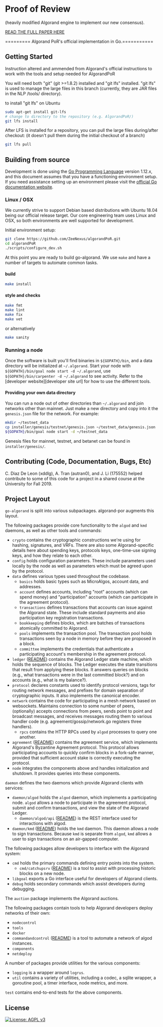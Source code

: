 
# **Proof of Review** 
(heavily modified Algorand engine to implement our new consensus). 

[READ THE FULL PAPER HERE](Proof_of_Review_Paper__2023__ACM_(full)(github).pdf)

========= Algorand PoR's official implementation in Go.===========

## Getting Started ##

Instruction altered and ammended from Algorand's official instructions to work with the tools and setup needed for AlgorandPoR

You will need both "git" (git >=1.8.2) installed and "git lfs" installed. "git lfs" is used to manage the large files in this branch (currently, they are JAR files in the NLP /tools/ directory). 

to install "git lfs" on Ubuntu

```bash
sudo apt-get install git-lfs
# change to directory to the repository (e.g. AlgorandPoR/)
git lfs install
```

After LFS is installed for a repository, you can pull the large files during/after checkout: (it doesn't pull them during the initial checkout of a branch)

```bash
git lfs pull
```


## Building from source ##

Development is done using the [Go Programming Language](https://golang.org/) version 1.12.x, and this document assumes that you have a functioning environment setup. If you need assistance setting up an environment please visit the [official Go documentation website](https://golang.org/doc/).

### Linux / OSX ###

We currently strive to support Debian based distributions with Ubuntu 18.04 being our official release target. Our core engineering team uses Linux and OSX, so both environments are well supported for development.

Initial environment setup:
```bash
git clone https://github.com/ZeeNexus/algorandPoR.git
cd algorandPoR
./scripts/configure_dev.sh
```

At this point you are ready to build go-algorand. We use `make` and have a number of targets to automate common tasks.

#### build
```bash
make install
```

#### style and checks
```bash
make fmt
make lint
make fix
make vet
```
or alternatively
```bash
make sanity
```

### Running a node

Once the software is built you'll find binaries in `${GOPATH}/bin`, and a data directory will be initialized at `~/.algorand`. Start your node with `${GOPATH}/bin/goal node start -d ~/.algorand`, use `${GOPATH}/bin/carpenter -d ~/.algorand` to see activity. Refer to the [developer website][developer site url] for how to use the different tools.

#### Providing your own data directory
You can run a node out of other directories than `~/.algorand` and join networks other than mainnet. Just make a new directory and copy into it the `genesis.json` file for the network. For example:
```bash
mkdir ~/testnet_data
cp installer/genesis/testnet/genesis.json ~/testnet_data/genesis.json
${GOPATH}/bin/goal node start -d ~/testnet_data
```
Genesis files for mainnet, testnet, and betanet can be found in `installer/genesis/`.

## Contributing (Code, Documentation, Bugs, Etc) ##

C. Diaz De Leon (xddlg), A. Tran (autran0), and J. Li (175552) helped contribute to some of this code for a project in a shared course at the University for Fall 2019.


## Project Layout ##

`go-algorand` is split into various subpackages. algorand-por augments this layout.

The following packages provide core functionality to the `algod` and `kmd` daemons, as well as other tools and commands:

  - `crypto` contains the cryptographic constructions we're using for hashing, signatures, and VRFs. There are also some Algorand-specific details here about spending keys, protocols keys, one-time-use signing keys, and how they relate to each other.
  - `config` holds configuration parameters.  These include parameters used locally by the node as well as parameters which must be agreed upon by the protocol.
  - `data` defines various types used throughout the codebase.
	 - `basics` holds basic types such as MicroAlgos, account data, and addresses.
     - `account` defines accounts, including "root" accounts (which can spend money) and "participation" accounts (which can participate in the agreement protocol).
	 - `transactions` defines transactions that accounts can issue against the Algorand state.  These include standard payments and also participation key registration transactions.
	 - `bookkeeping` defines blocks, which are batches of transactions atomically committed to Algorand.
	 - `pools` implements the transaction pool.  The transaction pool holds transactions seen by a node in memory before they are proposed in a block.
	 - `committee` implements the credentials that authenticate a participating account's membership in the agreement protocol.
  - `ledger` ([README](ledger/README.md)) contains the Algorand Ledger state machine, which holds the sequence of blocks.  The Ledger executes the state transitions that result from applying these blocks.  It answers queries on blocks (e.g., what transactions were in the last committed block?) and on accounts (e.g., what is my balance?).
  - `protocol` declares constants used to identify protocol versions, tags for routing network messages, and prefixes for domain separation of cryptographic inputs.  It also implements the canonical encoder.
  - `network` contains the code for participating in a mesh network based on websockets. Maintains connection to some number of peers, (optionally) accepts connections from peers, sends point to point and broadcast messages, and receives messages routing them to various handler code (e.g. agreement/gossip/network.go registers three handlers).
     - `rpcs` contains the HTTP RPCs used by `algod` processes to query one another.
  - `agreement` ([README](agreement/README.md)) contains the agreement service, which implements Algorand's Byzantine Agreement protocol.  This protocol allows participating accounts to quickly confirm blocks in a fork-safe manner, provided that sufficient account stake is correctly executing the protocol.
  - `node` integrates the components above and handles initialization and shutdown.  It provides queries into these components.

`daemon` defines the two daemons which provide Algorand clients with services:

  - `daemon/algod` holds the `algod` daemon, which implements a participating node.  `algod` allows a node to participate in the agreement protocol, submit and confirm transactions, and view the state of the Algorand Ledger.
    - `daemon/algod/api` ([README](daemon/algod/api/README.md)) is the REST interface used for interactions with algod.
  - `daemon/kmd` ([README](daemon/kmd/README.md)) holds the `kmd` daemon.  This daemon allows a node to sign transactions.  Because `kmd` is separate from `algod`, `kmd` allows a user to sign transactions on an air-gapped computer.
  
The following packages allow developers to interface with the Algorand system:

  - `cmd` holds the primary commands defining entry points into the system.
    - `cmd/catchupsrv` ([README](cmd/catchupsrv/README.md)) is a tool to assist with processing historic blocks on a new node.
  - `libgoal` exports a Go interface useful for developers of Algorand clients.
  - `debug` holds secondary commands which assist developers during debugging.
  
The `auction` package implements the Algorand auctions.

The following packages contain tools to help Algorand developers deploy networks of their own:

  - `nodecontrol`
  - `tools`
  - `docker`
  - `commandandcontrol` ([README](commandandcontrol/README.md)) is a tool to automate a network of algod instances.
  - `components`
  - `netdeploy`
  
A number of packages provide utilities for the various components:

  - `logging` is a wrapper around `logrus`.
  - `util` contains a variety of utilities, including a codec, a sqlite wrapper, a goroutine pool, a timer interface, node metrics, and more.
  
`test` contains end-to-end tests for the above components.


## License
[![License: AGPL v3](https://img.shields.io/badge/License-AGPL%20v3-blue.svg)](COPYING)

